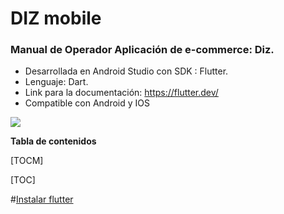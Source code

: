 # DIZ mobile
### Manual de Operador Aplicación de e-commerce: Diz.

- Desarrollada en Android Studio con SDK : Flutter.
- Lenguaje: Dart.
- Link para la documentación: https://flutter.dev/
- Compatible con Android y IOS



![](https://raw.githubusercontent.com/sanchezpili6/diz/master/diz_mobile/assets/images/diz.png)



**Tabla de contenidos**

[TOCM]

[TOC]

#[Instalar flutter](https://flutter.dev/docs/get-started/install)
